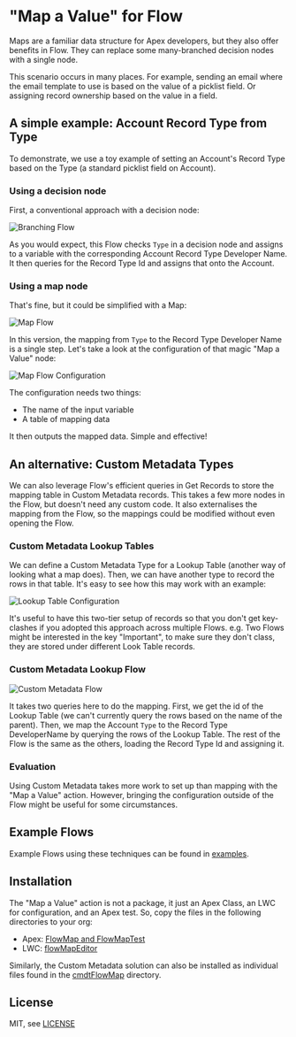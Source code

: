# "Map a Value" for Flow

Maps are a familiar data structure for Apex developers, but they also offer benefits in Flow. They can replace 
some many-branched decision nodes with a single node.

This scenario occurs in many places. For example, sending an email where the email template to use is based on the value of a
picklist field. Or assigning record ownership based on the value in a field. 

## A simple example: Account Record Type from Type

To demonstrate, we use a toy example of setting an Account's Record Type based on the Type 
(a standard picklist field on Account).

### Using a decision node

First, a conventional approach with a decision node:

![Branching Flow](images/branching_flow.png)

As you would expect, this Flow checks `Type` in a decision node and assigns to a variable with the corresponding 
Account Record Type Developer Name. It then queries for the Record Type Id and assigns that onto the Account.

### Using a map node

That's fine, but it could be simplified with a Map:

![Map Flow](images/map_flow.png)

In this version, the mapping from `Type` to the Record Type Developer Name is a single step. Let's take 
a look at the configuration of that magic "Map a Value" node:

![Map Flow Configuration](images/flow_map_config.png)

The configuration needs two things:

* The name of the input variable
* A table of mapping data

It then outputs the mapped data. Simple and effective!

## An alternative: Custom Metadata Types

We can also leverage Flow's efficient queries in Get Records to store the mapping table in Custom Metadata records. This 
takes a few more nodes in the Flow, but doesn't need any custom code. It also externalises the mapping from the Flow, 
so the mappings could be modified without even opening the Flow.

### Custom Metadata Lookup Tables

We can define a Custom Metadata Type for a Lookup Table (another way of looking what a map does). Then, we can have 
another type to record the rows in that table. It's easy to see how this may work with an example:

![Lookup Table Configuration](images/lookup_table.png)

It's useful to have this two-tier setup of records so that you don't get key-clashes if you adopted this approach 
across multiple Flows. e.g. Two Flows might be interested in the key "Important", to make sure they don't class, they 
are stored under different Look Table records.

### Custom Metadata Lookup Flow

![Custom Metadata Flow](images/cmdt_flow.png)

It takes two queries here to do the mapping. First, we get the id of the Lookup Table (we can't currently query the rows 
based on the name of the parent). Then, we map the Account `Type` to the Record Type DeveloperName by querying the rows
of the Lookup Table. The rest of the Flow is the same as the others, loading the Record Type Id and assigning it.

### Evaluation

Using Custom Metadata takes more work to set up than mapping with the "Map a Value" action. However, bringing the 
configuration outside of the Flow might be useful for some circumstances.

## Example Flows

Example Flows using these techniques can be found in [examples](force-app/main/default/examples).

## Installation

The "Map a Value" action is not a package, it just an Apex Class, an LWC for configuration, and an Apex test. So, copy
the files in the following directories to your org:

* Apex: [FlowMap and FlowMapTest](force-app/main/default/apexFlowMap/classes)
* LWC: [flowMapEditor](force-app/main/default/apexFlowMap/lwc/flowMapEditor)

Similarly, the Custom Metadata solution can also be installed as individual files found in the [cmdtFlowMap](force-app/main/default/cmdtFlowMap)
directory.

## License
MIT, see [LICENSE](LICENSE)